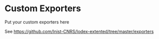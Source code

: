 # Custom Exporters

Put your custom exporters here

See https://github.com/Inist-CNRS/lodex-extented/tree/master/exporters
